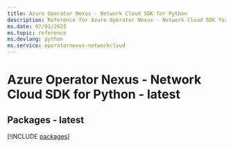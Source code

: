 ```yaml
---
title: Azure Operator Nexus - Network Cloud SDK for Python
description: Reference for Azure Operator Nexus - Network Cloud SDK for Python
ms.date: 07/01/2025
ms.topic: reference
ms.devlang: python
ms.service: operatornexus-networkcloud
---
```

# Azure Operator Nexus - Network Cloud SDK for Python - latest
## Packages - latest
[!INCLUDE [packages](operator-nexus---network-cloud-index.md)]